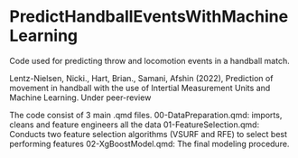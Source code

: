 # PredictHandballEventsWithMachineLearning
Code used for predicting throw and locomotion events in a handball match.

Lentz-Nielsen, Nicki., Hart, Brian., Samani, Afshin (2022), Prediction of movement in handball with the use of Intertial Measurement Units and Machine Learning. Under peer-review

The code consist of 3 main .qmd files.
00-DataPreparation.qmd: imports, cleans and feature engineers all the data
01-FeatureSelection.qmd: Conducts two feature selection algorithms (VSURF and RFE) to select best performing features
02-XgBoostModel.qmd: The final modeling procedure.
